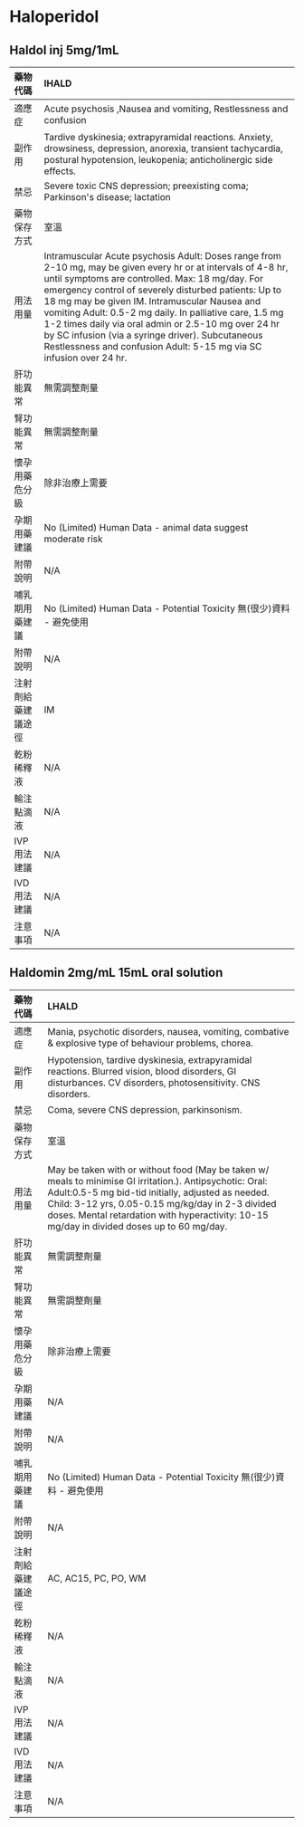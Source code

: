 # Haloperidol

## Haldol inj 5mg/1mL

| 藥物代碼           | IHALD                                                                                                                                                                                                                                                                                                                                                                                                                                                                                                                      |
|:-------------------|:---------------------------------------------------------------------------------------------------------------------------------------------------------------------------------------------------------------------------------------------------------------------------------------------------------------------------------------------------------------------------------------------------------------------------------------------------------------------------------------------------------------------------|
| 適應症             | Acute psychosis ,Nausea and vomiting, Restlessness and confusion                                                                                                                                                                                                                                                                                                                                                                                                                                                           |
| 副作用             | Tardive dyskinesia; extrapyramidal reactions. Anxiety, drowsiness, depression, anorexia, transient tachycardia, postural hypotension, leukopenia; anticholinergic side effects.                                                                                                                                                                                                                                                                                                                                            |
| 禁忌               | Severe toxic CNS depression; preexisting coma; Parkinson's disease; lactation                                                                                                                                                                                                                                                                                                                                                                                                                                              |
| 藥物保存方式       | 室溫                                                                                                                                                                                                                                                                                                                                                                                                                                                                                                                       |
| 用法用量           | Intramuscular Acute psychosis Adult: Doses range from 2-10 mg, may be given every hr or at intervals of 4-8 hr, until symptoms are controlled. Max: 18 mg/day. For emergency control of severely disturbed patients: Up to 18 mg may be given IM. Intramuscular  Nausea and vomiting  Adult: 0.5-2 mg daily. In palliative care, 1.5 mg 1-2 times daily via oral admin or 2.5-10 mg over 24 hr by SC infusion (via a syringe driver). Subcutaneous  Restlessness and confusion  Adult: 5-15 mg via SC infusion over 24 hr. |
| 肝功能異常         | 無需調整劑量                                                                                                                                                                                                                                                                                                                                                                                                                                                                                                               |
| 腎功能異常         | 無需調整劑量                                                                                                                                                                                                                                                                                                                                                                                                                                                                                                               |
| 懷孕用藥危分級     | 除非治療上需要                                                                                                                                                                                                                                                                                                                                                                                                                                                                                                             |
| 孕期用藥建議       | No (Limited) Human Data - animal data suggest moderate risk                                                                                                                                                                                                                                                                                                                                                                                                                                                                |
| 附帶說明           | N/A                                                                                                                                                                                                                                                                                                                                                                                                                                                                                                                        |
| 哺乳期用藥建議     | No (Limited) Human Data - Potential Toxicity 無(很少)資料 - 避免使用                                                                                                                                                                                                                                                                                                                                                                                                                                                       |
| 附帶說明           | N/A                                                                                                                                                                                                                                                                                                                                                                                                                                                                                                                        |
| 注射劑給藥建議途徑 | IM                                                                                                                                                                                                                                                                                                                                                                                                                                                                                                                         |
| 乾粉稀釋液         | N/A                                                                                                                                                                                                                                                                                                                                                                                                                                                                                                                        |
| 輸注點滴液         | N/A                                                                                                                                                                                                                                                                                                                                                                                                                                                                                                                        |
| IVP 用法建議       | N/A                                                                                                                                                                                                                                                                                                                                                                                                                                                                                                                        |
| IVD 用法建議       | N/A                                                                                                                                                                                                                                                                                                                                                                                                                                                                                                                        |
| 注意事項           | N/A                                                                                                                                                                                                                                                                                                                                                                                                                                                                                                                        |

## Haldomin 2mg/mL 15mL oral solution

| 藥物代碼           | LHALD                                                                                                                                                                                                                                                                                                               |
|:-------------------|:--------------------------------------------------------------------------------------------------------------------------------------------------------------------------------------------------------------------------------------------------------------------------------------------------------------------|
| 適應症             | Mania, psychotic disorders, nausea, vomiting, combative & explosive type of behaviour problems, chorea.                                                                                                                                                                                                             |
| 副作用             | Hypotension, tardive dyskinesia, extrapyramidal reactions. Blurred vision, blood disorders, GI disturbances. CV disorders, photosensitivity. CNS disorders.                                                                                                                                                         |
| 禁忌               | Coma, severe CNS depression, parkinsonism.                                                                                                                                                                                                                                                                          |
| 藥物保存方式       | 室溫                                                                                                                                                                                                                                                                                                                |
| 用法用量           | May be taken with or without food (May be taken w/ meals to minimise GI irritation.). Antipsychotic:  Oral: Adult:0.5-5 mg bid-tid initially, adjusted as needed.  Child: 3-12 yrs, 0.05-0.15 mg/kg/day in 2-3 divided doses. Mental retardation with hyperactivity: 10-15 mg/day in divided doses up to 60 mg/day. |
| 肝功能異常         | 無需調整劑量                                                                                                                                                                                                                                                                                                        |
| 腎功能異常         | 無需調整劑量                                                                                                                                                                                                                                                                                                        |
| 懷孕用藥危分級     | 除非治療上需要                                                                                                                                                                                                                                                                                                      |
| 孕期用藥建議       | N/A                                                                                                                                                                                                                                                                                                                 |
| 附帶說明           | N/A                                                                                                                                                                                                                                                                                                                 |
| 哺乳期用藥建議     | No (Limited) Human Data - Potential Toxicity 無(很少)資料 - 避免使用                                                                                                                                                                                                                                                |
| 附帶說明           | N/A                                                                                                                                                                                                                                                                                                                 |
| 注射劑給藥建議途徑 | AC, AC15, PC, PO, WM                                                                                                                                                                                                                                                                                                |
| 乾粉稀釋液         | N/A                                                                                                                                                                                                                                                                                                                 |
| 輸注點滴液         | N/A                                                                                                                                                                                                                                                                                                                 |
| IVP 用法建議       | N/A                                                                                                                                                                                                                                                                                                                 |
| IVD 用法建議       | N/A                                                                                                                                                                                                                                                                                                                 |
| 注意事項           | N/A                                                                                                                                                                                                                                                                                                                 |

